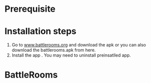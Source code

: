 # Prerequisite
 
# Installation steps
 1. Go to www.battlerooms.org and download the apk or you can also download the battlerooms.apk from here.
 2. Install the app . You may need to uninstall preinsatlled app.
 


# BattleRooms
